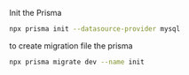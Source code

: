 Init the Prisma
```sh
npx prisma init --datasource-provider mysql
```

to create migration file the prisma
```sh
npx prisma migrate dev --name init
```